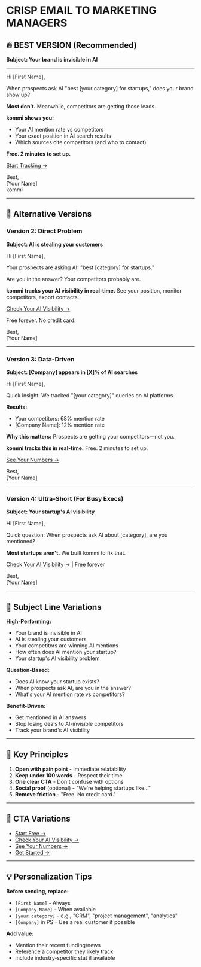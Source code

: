 # CRISP EMAIL TO MARKETING MANAGERS

## 🔥 BEST VERSION (Recommended)

**Subject: Your brand is invisible in AI**

---

Hi [First Name],

When prospects ask AI "best [your category] for startups," does your brand show up?

**Most don't.** Meanwhile, competitors are getting those leads.

**kommi shows you:**
- Your AI mention rate vs competitors
- Your exact position in AI search results  
- Which sources cite competitors (and who to contact)

**Free. 2 minutes to set up.**

[Start Tracking →](https://www.kommi.in/auth)

Best,  
[Your Name]  
kommi

---

## 📧 Alternative Versions

### Version 2: Direct Problem

**Subject: AI is stealing your customers**

Hi [First Name],

Your prospects are asking AI: "best [category] for startups."

Are you in the answer? Your competitors probably are.

**kommi tracks your AI visibility in real-time.** See your position, monitor competitors, export contacts.

[Check Your AI Visibility →](https://www.kommi.in/auth)

Free forever. No credit card.

Best,  
[Your Name]

---

### Version 3: Data-Driven

**Subject: [Company] appears in [X]% of AI searches**

Hi [First Name],

Quick insight: We tracked "[your category]" queries on AI platforms.

**Results:**
- Your competitors: 68% mention rate
- [Company Name]: 12% mention rate

**Why this matters:** Prospects are getting your competitors—not you.

**kommi tracks this in real-time.** Free. 2 minutes to set up.

[See Your Numbers →](https://www.kommi.in/auth)

Best,  
[Your Name]

---

### Version 4: Ultra-Short (For Busy Execs)

**Subject: Your startup's AI visibility**

Hi [First Name],

Quick question: When prospects ask AI about [category], are you mentioned?

**Most startups aren't.** We built kommi to fix that.

[Check Your AI Visibility →](https://www.kommi.in/auth) | Free forever

Best,  
[Your Name]

---

## 🎯 Subject Line Variations

**High-Performing:**
- Your brand is invisible in AI
- AI is stealing your customers
- Your competitors are winning AI mentions
- How often does AI mention your startup?
- Your startup's AI visibility problem

**Question-Based:**
- Does AI know your startup exists?
- When prospects ask AI, are you in the answer?
- What's your AI mention rate vs competitors?

**Benefit-Driven:**
- Get mentioned in AI answers
- Stop losing deals to AI-invisible competitors
- Track your brand's AI visibility

---

## 📝 Key Principles

1. **Open with pain point** - Immediate relatability
2. **Keep under 100 words** - Respect their time
3. **One clear CTA** - Don't confuse with options
4. **Social proof** (optional) - "We're helping startups like..."
5. **Remove friction** - "Free. No credit card."

---

## 🔗 CTA Variations

- [Start Free →](https://www.kommi.in/auth)
- [Check Your AI Visibility →](https://www.kommi.in/auth)
- [See Your Numbers →](https://www.kommi.in/auth)
- [Get Started →](https://www.kommi.in/auth)

---

## 💡 Personalization Tips

**Before sending, replace:**
- `[First Name]` - Always
- `[Company Name]` - When available
- `[your category]` - e.g., "CRM", "project management", "analytics"
- `[Company]` in PS - Use a real customer if possible

**Add value:**
- Mention their recent funding/news
- Reference a competitor they likely track
- Include industry-specific stat if available

